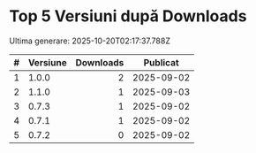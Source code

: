 # Top 5 Versiuni după Downloads

Ultima generare: 2025-10-20T02:17:37.788Z

| # | Versiune | Downloads | Publicat |
| - | - | -: | - |
| 1 | 1.0.0 | 2 | 2025-09-02 |
| 2 | 1.1.0 | 1 | 2025-09-03 |
| 3 | 0.7.3 | 1 | 2025-09-02 |
| 4 | 0.7.1 | 1 | 2025-09-02 |
| 5 | 0.7.2 | 0 | 2025-09-02 |
